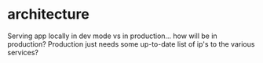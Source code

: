 # architecture

Serving app locally in dev mode vs in production...
how will be in production?
Production just needs some up-to-date list of ip's to the various services?
